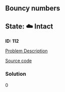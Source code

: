## Bouncy numbers

## State: :cloud: **Intact**

**ID: 112**

[Problem Description](https://projecteuler.net/problem=112)

[Source code](main.cpp)

### Solution
0